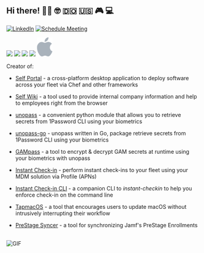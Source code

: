 
## Hi there! 👋🏽 :nerd_face: :dominican_republic: :us: :video_game: :computer:

[![LinkedIn](https://img.shields.io/badge/-Linkedin-0077B5?style=for-the-badge&logo=linkedin&logoColor=white)](https://www.linkedin.com/in/amadotejada) [![Schedule Meeting](https://img.shields.io/badge/-schedule_meeting-success?style=for-the-badge&logo=gcal)](https://calendly.com/amadotejada)

<img src="https://cdn.jsdelivr.net/npm/programming-languages-logos/src/python/python.png" height="50"> <img src="https://cdn.jsdelivr.net/npm/programming-languages-logos/src/go-old/go-old.png" height="50"> <img src="https://cdn.jsdelivr.net/gh/devicons/devicon/icons/vim/vim-original.svg" height="50"/> <img src="https://cdn.jsdelivr.net/gh/devicons/devicon/icons/linux/linux-original.svg" height="50"/> <img src="https://raw.githubusercontent.com/logo/apple/00fa94ee3384286b871f80d33f8fdeb29d1421c0/images/logo.svg" height="50"/>

Creator of:
- [Self Portal](https://github.com/amadotejada/self-portal) - a cross-platform desktop application to deploy software across your fleet via Chef and other frameworks

- [Self Wiki](https://github.com/amadotejada/self-wiki) - a tool used to provide internal company information and help to employees right from the browser

- [unopass](https://github.com/amadotejada/unopass) - a convenient python module that allows you to retrieve secrets from 1Password CLI using your biometrics

- [unopass-go](https://github.com/amadotejada/unopass-go) - unopass written in Go, package retrieve secrets from 1Password CLI using your biometrics

- [GAMpass](https://github.com/amadotejada/GAMpass) - a tool to encrypt & decrypt GAM secrets at runtime using your biometrics with unopass

- [Instant Check-in](https://github.com/amadotejada/instant-checkin) - perform instant check-ins to your fleet using your MDM solution via Profile (APNs)

- [Instant Check-in CLI](https://github.com/amadotejada/instant-checkin-cli) - a companion CLI to *instant-checkin* to help you enforce check-in on the command line

- [TapmacOS](https://github.com/amadotejada/TapmacOS) - a tool that encourages users to update macOS without intrusively interrupting their workflow 

- [PreStage Syncer](https://github.com/amadotejada/jamf_prestage_syncer) - a tool for synchronizing Jamf's PreStage Enrollments
<br/>

<img alt="GIF" src="https://media.giphy.com/media/13HgwGsXF0aiGY/giphy.gif" width="50%" height="50%"/>
